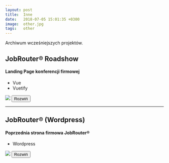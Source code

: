 ```yaml
---
layout: post
title:  Inne
date:   2018-07-05 15:01:35 +0300
image:  other.jpg
tags:   other
---
```

Archiwum wcześniejszych projektów.

## JobRouter® Roadshow
#### Landing Page konferencji firmowej
<ul class="post__ul">
  <li>Vue</li>
  <li>Vuetify</li>
</ul>

<div class="post__collapsable-image">
  <img src="{{ site.baseurl }}/images/portfolio/roadshow.png" />
  <button class="toggle-button">Rozwiń</button>
</div>

---
## JobRouter® (Wordpress)
#### Poprzednia strona firmowa JobRouter®
<ul class="post__ul">
  <li>Wordpress</li>
</ul>

<div class="post__collapsable-image">
  <img src="{{ site.baseurl }}/images/portfolio/jobrouter_pl.png" />
  <button class="toggle-button">Rozwiń</button>
</div>